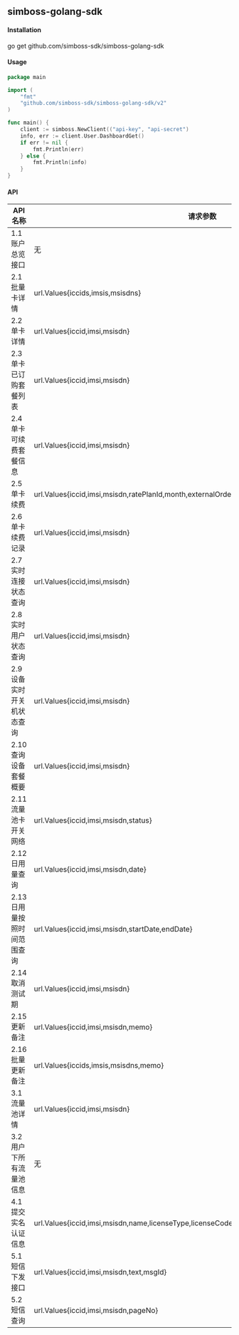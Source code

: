 ## simboss-golang-sdk


#### Installation
go get github.com/simboss-sdk/simboss-golang-sdk

#### Usage
```go
package main

import (
	"fmt"
	"github.com/simboss-sdk/simboss-golang-sdk/v2"
)

func main() {
	client := simboss.NewClient(("api-key", "api-secret")
	info, err := client.User.DashboardGet()
	if err != nil {
		fmt.Println(err)
	} else {
		fmt.Println(info)
	}
}
```

#### API
| API名称 | 请求参数 | 返回值 |    
| ------- | --------- | ---------:|
|1.1 账户总览接口           			|  无                                                                                                   |  (*Dashboard,error)           |  
|2.1 批量卡详情			        	|  url.Values{iccids,imsis,msisdns}                                                                     |  ([]Device, error))           |
|2.2 单卡详情				        	|  url.Values{iccid,imsi,msisdn}                                                                        |  (*Device, error)             |
|2.3 单卡已订购套餐列表	       		|  url.Values{iccid,imsi,msisdn}                                                                        |  ([]OrderedPlan, error)       |  
|2.4 单卡可续费套餐信息	        	|  url.Values{iccid,imsi,msisdn}                                                                        |  ([]RatePlan, error)          |
|2.5 单卡续费				        	|  url.Values{iccid,imsi,msisdn,ratePlanId,month,externalOrder}                                         |  (string, error)              |
|2.6 单卡续费记录			    		|  url.Values{iccid,imsi,msisdn}                                                                        |  ([]RechargeRecord, error)    |
|2.7 实时连接状态查询		        	|  url.Values{iccid,imsi,msisdn}                                                                        |  (*GprsStatus, error)         |
|2.8 实时用户状态查询		        	|  url.Values{iccid,imsi,msisdn}                                                                        |  (*UserStatus, error)         |
|2.9 设备实时开关机状态查询      		|  url.Values{iccid,imsi,msisdn}                                                                        |  (*RunningStatus, error)      |
|2.10 查询设备套餐概要        			|  url.Values{iccid,imsi,msisdn}                                                                        |  (*RatePlanSummary, error)    |
|2.11 流量池卡开关网络     			|  url.Values{iccid,imsi,msisdn,status}                                                                 |  (error)                      |
|2.12 日用量查询                  	|  url.Values{iccid,imsi,msisdn,date}                                                                   |  (*DailyUsage, error)         |
|2.13 日用量按照时间范围查询           |  url.Values{iccid,imsi,msisdn,startDate,endDate}                                                      |  ([]DailyUsage, error)        |
|2.14 取消测试期               		|  url.Values{iccid,imsi,msisdn}                                                                        |  (error)                      |
|2.15 更新备注                    	|  url.Values{iccid,imsi,msisdn,memo}                                                                   |  (error)                      |
|2.16 批量更新备注            		|  url.Values{iccids,imsis,msisdns,memo}                                                                |  (error)                      |
|3.1 流量池详情			           	|  url.Values{iccid,imsi,msisdn}                                                                        |  (*Pool, error)               |
|3.2 用户下所有流量池信息             	|  无                                                                                                   |  ([]Pool, error)              |
|4.1 提交实名认证信息		   			|  url.Values{iccid,imsi,msisdn,name,licenseType,licenseCode,phone,extenalUserName,pic1,pic2,pic3}      |  (error)                      |
|5.1 短信下发接口			            |  url.Values{iccid,imsi,msisdn,text,msgId}                                                             |  (error)                      |
|5.2 短信查询                        |  url.Values{iccid,imsi,msisdn,pageNo}                                                                 |  (*SmsList, error)            |
